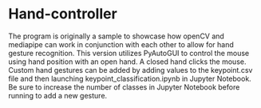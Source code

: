 # Hand-controller
The program is originally a sample to showcase how openCV and mediapipe can work in conjunction with each other to allow for hand gesture recognition. This version utilizes PyAutoGUI to control the mouse using hand position with an open hand. A closed hand clicks the mouse. Custom hand gestures can be added by adding values to the keypoint.csv file and then launching keypoint_classification.ipynb in Jupyter Notebook. Be sure to increase the number of classes in Jupyter Notebook before running to add a new gesture.
